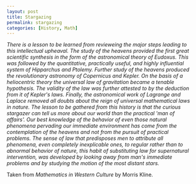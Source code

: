 ```yaml
---
layout: post
title: Stargazing
permalink: stargazing
categories: [History, Math]
---
```


*There is a lesson to be learned from revieweing the major steps leading
to this intellectual upheaval. The study of the heavens provided the
first great scientific synthesis in the form of the astronomical theory
of Eudoxus. This was followed by the quantitative, practically useful,
and highly influential system of Hipparchus and Ptolemy. Further study
of the heavens produced the revolutionary astronomy of Copernicus and
Kepler. On the basis of a heliocentric theory the universal law of
gravitation became a tenable hypothesis. The validity of the law was
further attested to by the deduction from it of Kepler's laws. Finally,
the astronomical work of Lagrange and Laplace removed all doubts about
the reign of universal mathematical laws in nature. The lesson to be
gathered from this history is that the curious stargazer can tell us
more about our world than the practical 'man of affairs'. Our best
knowledge of the behavior of even those natural phenomena pervading our
immediate environment has come from the contemplation of the heavens and
not from the pursuit of practical problems. The sense of law that
predisposes men to attribute all phenomena, even completely inexplicable
ones, to regular rather than to abnormal behavior of nature, this habit
of substituting law for supernatural intervention, was developed by
looking away from man's immediate problems and by studying the motion of
the most distant stars.*

Taken from *Mathematics in Western Culture* by Morris Kline.


